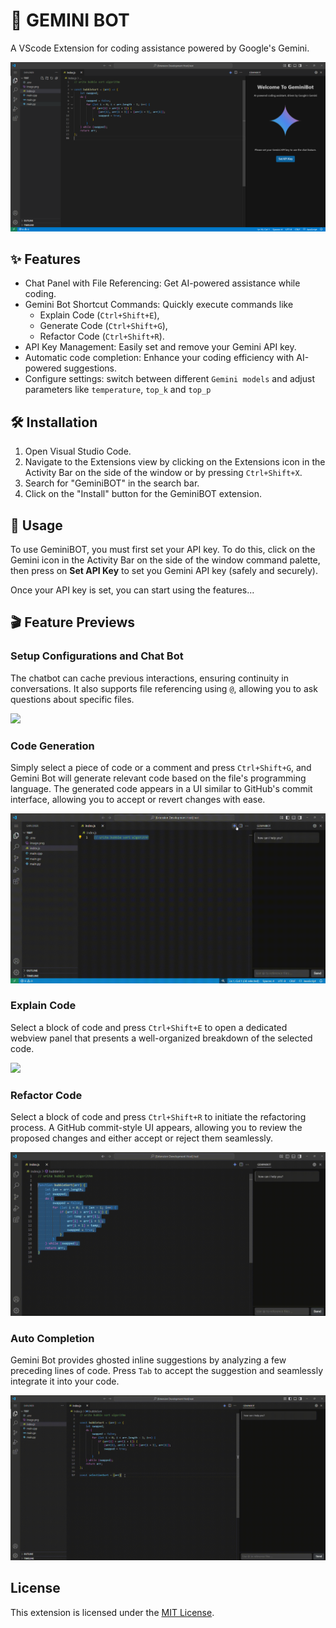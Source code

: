 # 🚀 GEMINI BOT
A VScode Extension for coding assistance powered by Google's Gemini.

![](./media/recordings/home.png)

## ✨ Features

- Chat Panel with File Referencing: Get AI-powered assistance while coding.
- Gemini Bot Shortcut Commands: Quickly execute commands like 
    - Explain Code (`Ctrl+Shift+E`), 
    - Generate Code (`Ctrl+Shift+G`), 
    - Refactor Code (`Ctrl+Shift+R`).
- API Key Management: Easily set and remove your Gemini API key.
- Automatic code completion: Enhance your coding efficiency with AI-powered suggestions.
- Configure settings: switch between different `Gemini models` and adjust parameters like `temperature`, `top_k` and `top_p`

## 🛠️ Installation

1. Open Visual Studio Code.
2. Navigate to the Extensions view by clicking on the Extensions icon in the Activity Bar on the side of the window or by pressing `Ctrl+Shift+X`.
3. Search for "GeminiBOT" in the search bar.
4. Click on the "Install" button for the GeminiBOT extension.

## 🚀 Usage

To use GeminiBOT, you must first set your API key. To do this, click on the Gemini icon in the Activity Bar on the side of the window command palette, then press on **Set API Key** to set you Gemini API key (safely and securely).

Once your API key is set, you can start using the features...

## 🎬 Feature Previews

### Setup Configurations and Chat Bot 
The chatbot can cache previous interactions, ensuring continuity in conversations. It also supports file referencing using `@`, allowing you to ask questions about specific files.

![](./media/recordings/setupChat.gif)

### Code Generation
Simply select a piece of code or a comment and press `Ctrl+Shift+G`, and Gemini Bot will generate relevant code based on the file's programming language. The generated code appears in a UI similar to GitHub's commit interface, allowing you to accept or revert changes with ease.

![](./media/recordings/codeGeneration.gif)

### Explain Code
Select a block of code and press `Ctrl+Shift+E` to open a dedicated webview panel that presents a well-organized breakdown of the selected code.

![](./media/recordings/explainCode.gif)

### Refactor Code
Select a block of code and press `Ctrl+Shift+R` to initiate the refactoring process. A GitHub commit-style UI appears, allowing you to review the proposed changes and either accept or reject them seamlessly.

![](./media/recordings/refractorCode.gif)

### Auto Completion
Gemini Bot provides ghosted inline suggestions by analyzing a few preceding lines of code. Press `Tab` to accept the suggestion and seamlessly integrate it into your code.

![](./media/recordings/autoCompletion.gif)

## License

This extension is licensed under the [MIT License](LICENSE.txt).
